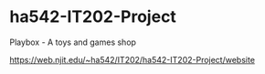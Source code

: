 # ha542-IT202-Project
Playbox - A toys and games shop

https://web.njit.edu/~ha542/IT202/ha542-IT202-Project/website
